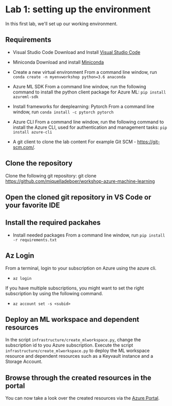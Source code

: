 # Lab 1: setting up the environment

In this first lab, we'll set up our working environment.

## Requirements

* Visual Studio Code
  Download and Install [Visual Studio Code](https://code.visualstudio.com/)

* Miniconda
  Download and install [Miniconda](https://docs.conda.io/en/latest/miniconda.html)

* Create a new virtual environment
From a command line window, run  `conda create -n myenvworkshop python=3.6 anaconda` 

* Azure ML SDK
  From a command line window, run the following command to install the python client package for Azure ML: `pip install azureml-sdk`

* Install frameworks for deeplearning: Pytorch
  From a command line window, run `conda install -c pytorch pytorch`

* Azure CLI
  From a command line window, run the following command to install the Azure CLI, used for authentication and management tasks: `pip install azure-cli`


* A git client to clone the lab content
  For example Git SCM - https://git-scm.com/.

## Clone the repository

Clone the following git repository: git clone  https://github.com/miquelladeboer/workshop-azure-machine-learning

## Open the cloned git repository in VS Code or your favorite IDE

## Install the required packahes

* Install needed packages
  From a command line window, run `pip install -r requirements.txt`

## Az Login
From a terminal, login to your subscription on Azure using the azure cli.

* `az login`

If you have multiple subscriptions, you might want to set the right subscription by using the following command. 

* `az account set -s <subid>`

## Deploy an ML workspace and dependent resources 

In the script `infrastructure/create_mlworkspace.py`, change the subscription id to you Azure subscription. 
Execute the script `infrastructure/create_mlworkspace.py` to deploy the ML workspace resource and dependent resources such as a Keyvault instance and a Storage Account.

## Browse through the created resources in the portal

You can now take a look over the created resources via the [Azure Portal](http://portal.azure.com/).
